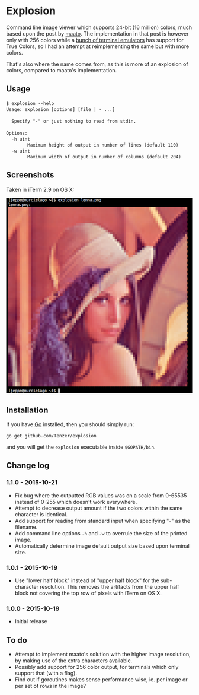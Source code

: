 # Explosion

Command line image viewer which supports 24-bit (16 million) colors, much based upon the post by [maato](http://softwarebakery.com/maato/image_in_terminal.html). The implementation in that post is however only with 256 colors while a [bunch of terminal emulators](https://gist.github.com/XVilka/8346728) has support for True Colors, so I had an attempt at reimplementing the same but with more colors.

That's also where the name comes from, as this is more of an explosion of colors, compared to maato's implementation.


## Usage

```
$ explosion --help
Usage: explosion [options] [file | - ...]

  Specify "-" or just nothing to read from stdin.

Options:
  -h uint
        Maximum height of output in number of lines (default 110)
  -w uint
        Maximum width of output in number of columns (default 204)
```


## Screenshots

Taken in iTerm 2.9 on OS X:

![Lenna](screenshots/lenna.png)


## Installation

If you have [Go](https://golang.org/) installed, then you should simply run:

```
go get github.com/Tenzer/explosion
```

and you will get the `explosion` executable inside `$GOPATH/bin`.


## Change log

### 1.1.0 - 2015-10-21
* Fix bug where the outputted RGB values was on a scale from 0-65535 instead of 0-255 which doesn't work everywhere.
* Attempt to decrease output amount if the two colors within the same character is identical.
* Add support for reading from standard input when specifying "-" as the filename.
* Add command line options `-h` and `-w` to overrule the size of the printed image.
* Automatically determine image default output size based upon terminal size.

### 1.0.1 - 2015-10-19
* Use "lower half block" instead of "upper half block" for the sub-character resolution. This removes the artifacts from the upper half block not covering the top row of pixels with iTerm on OS X.

### 1.0.0 - 2015-10-19
* Initial release


## To do

* Attempt to implement maato's solution with the higher image resolution, by making use of the extra characters available.
* Possibly add support for 256 color output, for terminals which only support that (with a flag).
* Find out if goroutines makes sense performance wise, ie. per image or per set of rows in the image?
